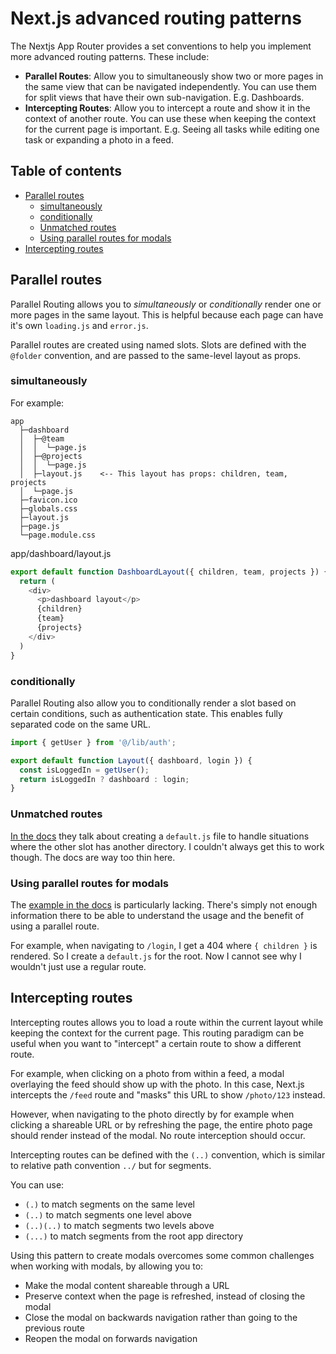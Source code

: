 # Next.js advanced routing patterns 

The Nextjs App Router provides a set conventions to help you implement more advanced routing patterns. These include:

- **Parallel Routes**: Allow you to simultaneously show two or more pages in the same view that can be navigated independently. You can use them for split views that have their own sub-navigation. E.g. Dashboards.
- **Intercepting Routes**: Allow you to intercept a route and show it in the context of another route. You can use these when keeping the context for the current page is important. E.g. Seeing all tasks while editing one task or expanding a photo in a feed.


## Table of contents

<!-- toc -->

- [Parallel routes](#parallel-routes)
  * [simultaneously](#simultaneously)
  * [conditionally](#conditionally)
  * [Unmatched routes](#unmatched-routes)
  * [Using parallel routes for modals](#using-parallel-routes-for-modals)
- [Intercepting routes](#intercepting-routes)

<!-- tocstop -->

## Parallel routes

Parallel Routing allows you to *simultaneously* or *conditionally* render one or more pages in the same layout. This is helpful because each page can have it's own `loading.js` and `error.js`.

Parallel routes are created using named slots. Slots are defined with the `@folder` convention, and are passed to the same-level layout as props.

### simultaneously

For example:

```
app
  ├─dashboard
  │  ├─@team
  │  │  └─page.js
  │  ├─@projects
  │  │  └─page.js
  │  ├─layout.js    <-- This layout has props: children, team, projects
  │  └─page.js
  ├─favicon.ico
  ├─globals.css
  ├─layout.js
  ├─page.js
  └─page.module.css
```

app/dashboard/layout.js

```javascript
export default function DashboardLayout({ children, team, projects }) {
  return (
    <div>
      <p>dashboard layout</p>
      {children}
      {team}
      {projects}
    </div>
  )
}
```

### conditionally

Parallel Routing also allow you to conditionally render a slot based on certain conditions, such as authentication state. This enables fully separated code on the same URL.

```javascript
import { getUser } from '@/lib/auth';

export default function Layout({ dashboard, login }) {
  const isLoggedIn = getUser();
  return isLoggedIn ? dashboard : login;
}
```


### Unmatched routes

[In the docs](https://nextjs.org/docs/app/building-your-application/routing/parallel-routes#unmatched-routes) they talk about creating a `default.js` file to handle situations where the other slot has another directory. I couldn't always get this to work though. The docs are way too thin here.


### Using parallel routes for modals

The [example in the docs](https://nextjs.org/docs/app/building-your-application/routing/parallel-routes#examples) is particularly lacking. There's simply not enough information there to be able to understand the usage and the benefit of using a parallel route. 

For example, when navigating to `/login`, I get a 404 where `{ children }` is rendered. So I create a `default.js` for the root. Now I cannot see why I wouldn't just use a regular route.


## Intercepting routes 

Intercepting routes allows you to load a route within the current layout while keeping the context for the current page. This routing paradigm can be useful when you want to "intercept" a certain route to show a different route.

For example, when clicking on a photo from within a feed, a modal overlaying the feed should show up with the photo. In this case, Next.js intercepts the `/feed` route and "masks" this URL to show `/photo/123` instead.

However, when navigating to the photo directly by for example when clicking a shareable URL or by refreshing the page, the entire photo page should render instead of the modal. No route interception should occur.

Intercepting routes can be defined with the `(..)` convention, which is similar to relative path convention `../` but for segments.

You can use:

- `(.)` to match segments on the same level
- `(..)` to match segments one level above
- `(..)(..)` to match segments two levels above
- `(...)` to match segments from the root app directory


Using this pattern to create modals overcomes some common challenges when working with modals, by allowing you to:

- Make the modal content shareable through a URL
- Preserve context when the page is refreshed, instead of closing the modal
- Close the modal on backwards navigation rather than going to the previous route
- Reopen the modal on forwards navigation